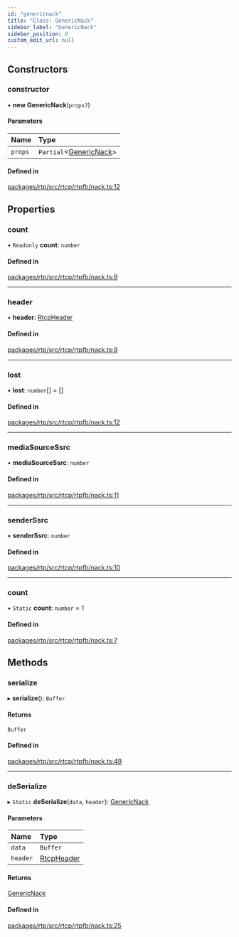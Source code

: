 ```yaml
---
id: "genericnack"
title: "Class: GenericNack"
sidebar_label: "GenericNack"
sidebar_position: 0
custom_edit_url: null
---
```


## Constructors

### constructor

• **new GenericNack**(`props?`)

#### Parameters

| Name | Type |
| :------ | :------ |
| `props` | `Partial`<[GenericNack](genericnack.md)\> |

#### Defined in

[packages/rtp/src/rtcp/rtpfb/nack.ts:12](https://github.com/shinyoshiaki/werift-webrtc/blob/9b072fd/packages/rtp/src/rtcp/rtpfb/nack.ts#L12)

## Properties

### count

• `Readonly` **count**: `number`

#### Defined in

[packages/rtp/src/rtcp/rtpfb/nack.ts:8](https://github.com/shinyoshiaki/werift-webrtc/blob/9b072fd/packages/rtp/src/rtcp/rtpfb/nack.ts#L8)

___

### header

• **header**: [RtcpHeader](rtcpheader.md)

#### Defined in

[packages/rtp/src/rtcp/rtpfb/nack.ts:9](https://github.com/shinyoshiaki/werift-webrtc/blob/9b072fd/packages/rtp/src/rtcp/rtpfb/nack.ts#L9)

___

### lost

• **lost**: `number`[] = []

#### Defined in

[packages/rtp/src/rtcp/rtpfb/nack.ts:12](https://github.com/shinyoshiaki/werift-webrtc/blob/9b072fd/packages/rtp/src/rtcp/rtpfb/nack.ts#L12)

___

### mediaSourceSsrc

• **mediaSourceSsrc**: `number`

#### Defined in

[packages/rtp/src/rtcp/rtpfb/nack.ts:11](https://github.com/shinyoshiaki/werift-webrtc/blob/9b072fd/packages/rtp/src/rtcp/rtpfb/nack.ts#L11)

___

### senderSsrc

• **senderSsrc**: `number`

#### Defined in

[packages/rtp/src/rtcp/rtpfb/nack.ts:10](https://github.com/shinyoshiaki/werift-webrtc/blob/9b072fd/packages/rtp/src/rtcp/rtpfb/nack.ts#L10)

___

### count

▪ `Static` **count**: `number` = 1

#### Defined in

[packages/rtp/src/rtcp/rtpfb/nack.ts:7](https://github.com/shinyoshiaki/werift-webrtc/blob/9b072fd/packages/rtp/src/rtcp/rtpfb/nack.ts#L7)

## Methods

### serialize

▸ **serialize**(): `Buffer`

#### Returns

`Buffer`

#### Defined in

[packages/rtp/src/rtcp/rtpfb/nack.ts:49](https://github.com/shinyoshiaki/werift-webrtc/blob/9b072fd/packages/rtp/src/rtcp/rtpfb/nack.ts#L49)

___

### deSerialize

▸ `Static` **deSerialize**(`data`, `header`): [GenericNack](genericnack.md)

#### Parameters

| Name | Type |
| :------ | :------ |
| `data` | `Buffer` |
| `header` | [RtcpHeader](rtcpheader.md) |

#### Returns

[GenericNack](genericnack.md)

#### Defined in

[packages/rtp/src/rtcp/rtpfb/nack.ts:25](https://github.com/shinyoshiaki/werift-webrtc/blob/9b072fd/packages/rtp/src/rtcp/rtpfb/nack.ts#L25)

